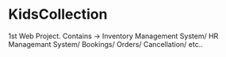 # KidsCollection
1st Web Project. Contains -> Inventory Management System/ HR Managemant System/ Bookings/ Orders/ Cancellation/ etc..
